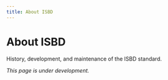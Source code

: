 ```yaml
---
title: About ISBD
---
```


# About ISBD

History, development, and maintenance of the ISBD standard.

*This page is under development.*